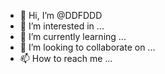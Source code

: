 - 👋 Hi, I’m @DDFDDD
- 👀 I’m interested in ...
- 🌱 I’m currently learning ...
- 💞️ I’m looking to collaborate on ...
- 📫 How to reach me ...

<!---
DDFDDD/DDFDDD is a ✨ special ✨ repository because its `README.md` (this file) appears on your GitHub profile.
You can click the Preview link to take a look at your changes.
--->
